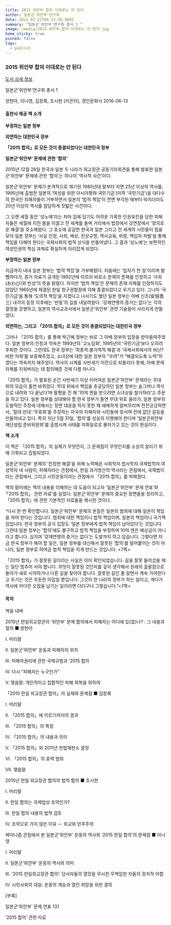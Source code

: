 ```yaml
---
title: 2015 위안부 합의 이대로는 안 된다
author: 일본군'위안부'연구회
date: 2022-02-22T06:52:50.089Z
summary: "일본군'위안부'연구회 총서 1 "
image: /media/2015-위안부-합의-이대로는-안-된다.jpg
home_sticky: true
pinned: false
tags:
  - publish
---
```

### 2015 위안부 합의 이대로는 안 된다

[도서 상세 정보](https://www.aladin.co.kr/shop/wproduct.aspx?ItemId=86094239)

[](https://www.aladin.co.kr/shop/wproduct.aspx?ItemId=86094239)일본군'위안부'연구회 총서 1 

양현아, 이나영, 김창록, 조시현 (지은이), 경인문화사 2016-06-13

#### **출판사 제공 책 소개**

**부정하는 일본 정부**

**외면하는 대한민국 정부**

**「2015 합의」로 모든 것이 종결되었다는 대한민국 정부**

**일본군‘위안부’ 문제에 관한 ‘합의’**

2015년 12월 28일 한국과 일본 두 나라가 외교장관 공동기자회견을 통해 발표한 일본군‘위안부’ 문제에 관한 ‘합의’는 하나의 ‘역사적 사건’이다.

일본군‘위안부’ 문제가 본격적으로 제기된 1980년대 말부터 치면 25년 이상의 역사를, 1995년에 출범한 일본의 ‘여성을 위한 아시아평화 국민기금’(이하 ‘국민기금’)을 대다수의 한국인 피해자들이 거부하면서 일본의 ‘법적 책임’이 전면 부각된 때부터 따지더라도 20년 이상의 역사를 참담하게 짓밟은 사건이다.

그 오랜 세월 동안 ‘성노예’라는 차마 입에 담기도 어려운 가혹한 인권유린을 당한 피해자들은 세월에 지친 몸을 이끌고 전 세계를 돌며 거리에서 법정에서 강연장에서 ‘정의로운 해결’을 호소해왔다. 그 호소에 공감한 한국과 일본 그리고 전 세계의 시민들이 힘을 모아 일본 정부는 ‘사실 인정, 사죄, 배상, 진상규명, 역사교육, 위령, 책임자 처벌’을 통해 책임을 다해야 한다는 국제사회의 법적 상식을 만들어냈다. 그 결과 ‘성노예’는 보편적인 여성인권의 핵심 과제로 확실하게 자리잡게 되었다.

**부정하는 일본 정부**

지금까지 내내 일본 정부는 ‘법적 책임’을 거부해왔다. 처음에는 ‘업자가 한 일’이라며 발뺌하다가, 증거 자료가 공개된 1992년에 이르러 비로소 문제의 존재를 인정하고 ‘사죄(おわび)와 반성’의 뜻을 밝혔다. 하지만 ‘법적 책임’은 문제의 존재 자체를 인정하지도 않았던 1965년에 체결된 한일 청구권협정에 의해 종결되었다고 우기고 있다. 그나마 ‘국민기금’을 통해 ‘도의적 책임’을 지겠다고 나서기도 했던 일본 정부는 아베 신조(安倍晋三) 내각의 등장 이후에는 ‘반동’의 길을 내달려왔다. ‘강제연행의 증거는 없다’는 각의 결정을 강행하고, 일본의 역사교과서에서 일본군‘위안부’ 관련 기술들이 사라지게 만들었다.

**외면하는, 그리고 「2015 합의」로 모든 것이 종결되었다는 대한민국 정부**

그러나 「2015 합의」를 통해 박근혜 정부는 바로 그 아베 정부의 입장을 받아들여주었다. 일본 정부의 인정과 약속은 1993년의 ‘고노담화’, 1995년의 ‘국민기금’보다 오히려 후퇴한 것이다. 그런데도 한국 정부는 ‘최종적.불가역적 해결’과 ‘국제사회에서의 비난?비판 자제’를 보증해주었고, 소녀상에 대한 일본 정부의 “우려”가 “해결되도록 노력”하겠다는 약속까지 해주었다. 역사의 시계를 사반세기 이전으로 되돌리다 못해, 아예 문제 자체를 지워버리는 데 합의해준 것에 다름 아니다.

「2015 합의」가 발표된 순간 사반세기 이상 이어져온 일본군‘위안부’ 문제라는 무대 위의 모습이 홀연 바뀌었다. 무대 위에서 책임을 추궁당하던 일본 정부는 슬그머니 객석으로 내려와 ‘다 끝났다’며 팔짱을 낀 채 ‘10억 엔을 받으려면 소녀상을 철거하라’고 주문을 하고 있다. 일본 정부를 상대해야 할 한국 정부가 돌연 무대 위로 올라가, 일본 정부의 도발적인 주장에 대해서는 정면 대응을 하지 못한 채 애매하게 얼버무리며 전전긍긍하면서, ‘절대 반대’.‘무효화’를 주장하는 자국의 피해자와 시민들에 맞서며 전에 없던 갈등을 만들어내고 있다. 특히 지난 5월 31일, ‘합의’를 성실히 이행해야 한다며 ‘일본군위안부 재단설립 준비위원회’를 출범시켜 사태를 악화일로로 몰아가고 있는 것이 현실이다.

**책 소개**

이 책은 「2015 합의」의 실체가 무엇인지, 그 문제점이 무엇인지를 소상히 알리기 위해 기획되고 집필되었다.

일본군‘위안부’ 문제의 ‘진정한 해결’을 위해 노력해온 사회학자.법사학자.국제법학자.여성학자 네 사람이, 피해자라는 관점에서, 한일 과거청산의 역사라는 관점에서, 국제법이라는 관점에서, 그리고 시민운동이라는 관점에서 「2015 합의」를 파헤쳤다.

책의 말미에는 책의 내용을 이해하는 데 도움이 되고자 ‘일본군‘위안부’ 문제 연표’와 ‘「2015 합의」 관련 자료’를 실었다. 일본군‘위안부’ 문제의 중요한 장면들을 정리하고, 「2015 합의」에 관한 기본적인 자료들을 제시한 것이다.

“다시 한 번 확인합니다. 일본군‘위안부’ 문제의 본질은 일본의 범죄에 대해 일본이 책임을 져야 한다는 것입니다. 범죄에 대한 책임이니 법적 책임이며, 일본의 책임이니 국가책임입니다. 한국 정부의 공식 입장도 ‘일본 정부에게 법적 책임이 남아있다’는 것입니다. 그런데 일본 정부는 ‘합의’에도 불구하고 법적 책임을 부정하며 10억 엔은 배상금이 아니라고 합니다. 심지어 ‘강제연행의 증거는 없다’는 도발까지 하고 있습니다. 그렇다면 지금 한국 정부가 해야 할 일은, 일본 정부를 대신해서 잘못된 ‘합의’를 밀어붙이는 것이 아니라, 일본 정부로 하여금 법적 책임을 지게 만드는 것입니다. <7쪽>

「2015 합의」가 잘못된 길이라는 사실은 이미 확인되었습니다. 길을 잘못 들어섰을 때는 일단 멈추어 서야 합니다. 무엇이 잘못된 것인지를 깊이 생각해서 원래의 출발점으로 돌아가 새로 시작하거나 다른 길을 찾아야 합니다. 잘못된 길인 줄 알면서 계속 가야한다고 우기는 것은 우둔한 아집일 뿐입니다. 그것이 한 나라의 정부가 하는 일이고, 게다가 역사에 커다란 오점을 남기는 일이라면 더더구나 그렇습니다.”<7쪽>

#### 목차

책을 내며

2015년 한일외교장관의 ‘위안부’ 문제 합의에서 피해자는 어디에 있(었)나? : 그 내용과 절차 ■ 양현아

Ⅰ. 머리말

Ⅱ. 일본군‘위안부’ 운동과 피해자의 위치

Ⅲ. 피해자권리에 관한 국제규범과 ‘2015 합의

Ⅳ. 다시 “피해자는 누구인가”

V. 맺음말: 개인적이고 집합적인 피해 회복을 위하여

「2015 한일 외교장관 합의」의 실체와 문제점 ■ 김창록

Ⅰ. 머리말

Ⅱ. 「2015 합의」에 이르기까지의 경과

Ⅲ. 「2015 합의」의 특정

Ⅳ. 「2015 합의」의 내용과 의미

Ⅴ. 「2015 합의」와 2011년 헌법재판소 결정

Ⅵ. 「2015 합의」의 효력 범위

Ⅶ. 맺음말

2015년 한일 외교장관 합의의 법적 함의 ■ 조시현

Ⅰ. 머리말

Ⅱ. 한일 합의는 국제법상 조약인가?

Ⅲ. 한일 합의 내용의 법적 검토

Ⅳ. 조약으로 가지 않은 이유 － 외교와 민주주의

페미니즘 관점에서 본 일본군‘위안부’ 운동의 역사와 ‘2015 한일 합의’의 문제점 ■ 이나영

Ⅰ. 머리말

Ⅱ. 일본군‘위안부’ 운동의 역사와 의미

Ⅲ. ‘2015 한일외교장관 합의’: 당사자들의 열망을 무시한 무책임한 자들의 정치적 야합

Ⅳ. 시민사회의 대응: 운동의 계승과 열린 희망을 위한 결의

\[부록]

일본군‘위안부’ 문제 연표 131

‘2015 합의’ 관련 자료